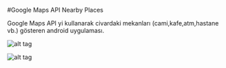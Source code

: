 #Google Maps API Nearby Places

Google Maps API yi kullanarak civardaki mekanları (cami,kafe,atm,hastane vb.) gösteren android uygulaması.

![alt tag](http://i.imgur.com/ih9IOtu.png?1)

![alt tag](http://i.imgur.com/2s9w9TF.png?1)
